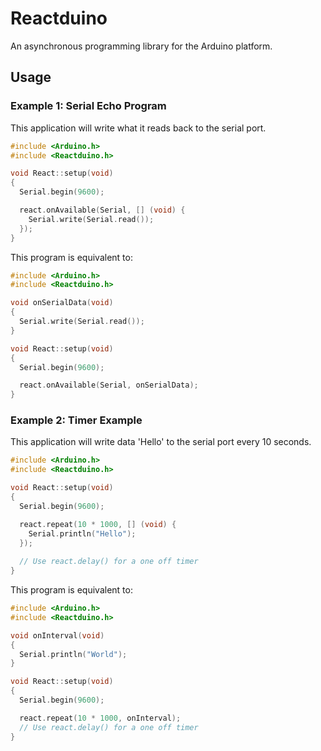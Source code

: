 # Reactduino

An asynchronous programming library for the Arduino platform.

## Usage

### Example 1: Serial Echo Program

This application will write what it reads back to the serial port.

```cpp
#include <Arduino.h>
#include <Reactduino.h>

void React::setup(void)
{
  Serial.begin(9600);

  react.onAvailable(Serial, [] (void) {
    Serial.write(Serial.read());
  });
}
```

This program is equivalent to:

```cpp
#include <Arduino.h>
#include <Reactduino.h>

void onSerialData(void)
{
  Serial.write(Serial.read());
}

void React::setup(void)
{
  Serial.begin(9600);

  react.onAvailable(Serial, onSerialData);
}
```


### Example 2: Timer Example

This application will write data 'Hello' to the serial port every 10 seconds.

```cpp
#include <Arduino.h>
#include <Reactduino.h>

void React::setup(void)
{
  Serial.begin(9600);

  react.repeat(10 * 1000, [] (void) {
    Serial.println("Hello");
  });
 
  // Use react.delay() for a one off timer
}
```

This program is equivalent to:

```cpp
#include <Arduino.h>
#include <Reactduino.h>

void onInterval(void)
{
  Serial.println("World");
}

void React::setup(void)
{
  Serial.begin(9600);

  react.repeat(10 * 1000, onInterval);
  // Use react.delay() for a one off timer
}
```

